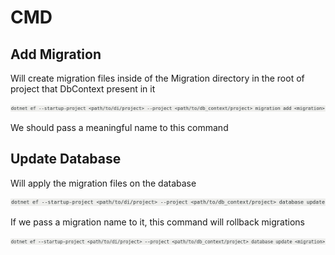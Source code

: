 # CMD

## Add Migration

Will create migration files inside of the Migration directory in the root of project that DbContext present in it

![](cmd/image3.png)

We should pass a meaningful name to this command

## Update Database

Will apply the migration files on the database

![](cmd/image2.png)

If we pass a migration name to it, this command will rollback migrations

![](cmd/image1.png)

